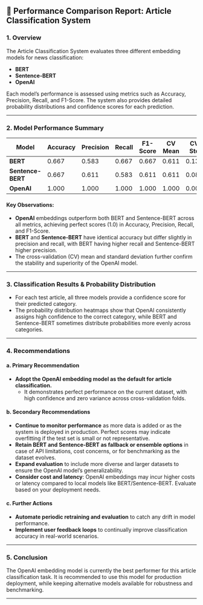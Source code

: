 ## 📝 Performance Comparison Report: Article Classification System

### 1. Overview

The Article Classification System evaluates three different embedding models for news classification:
- **BERT**
- **Sentence-BERT**
- **OpenAI**

Each model’s performance is assessed using metrics such as Accuracy, Precision, Recall, and F1-Score. The system also provides detailed probability distributions and confidence scores for each prediction.

---

### 2. Model Performance Summary

| Model         | Accuracy | Precision | Recall | F1-Score | CV Mean | CV Std |
|---------------|----------|-----------|--------|----------|---------|--------|
| **BERT**          | 0.667    | 0.583     | 0.667  | 0.667    | 0.611   | 0.138  |
| **Sentence-BERT** | 0.667    | 0.611     | 0.583  | 0.611    | 0.611   | 0.083  |
| **OpenAI**        | 1.000    | 1.000     | 1.000  | 1.000    | 1.000   | 0.000  |

#### Key Observations:
- **OpenAI** embeddings outperform both BERT and Sentence-BERT across all metrics, achieving perfect scores (1.0) in Accuracy, Precision, Recall, and F1-Score.
- **BERT** and **Sentence-BERT** have identical accuracy but differ slightly in precision and recall, with BERT having higher recall and Sentence-BERT higher precision.
- The cross-validation (CV) mean and standard deviation further confirm the stability and superiority of the OpenAI model.

---

### 3. Classification Results & Probability Distribution

- For each test article, all three models provide a confidence score for their predicted category.
- The probability distribution heatmaps show that OpenAI consistently assigns high confidence to the correct category, while BERT and Sentence-BERT sometimes distribute probabilities more evenly across categories.

---

### 4. Recommendations

#### a. **Primary Recommendation**
- **Adopt the OpenAI embedding model as the default for article classification.**
  - It demonstrates perfect performance on the current dataset, with high confidence and zero variance across cross-validation folds.

#### b. **Secondary Recommendations**
- **Continue to monitor performance** as more data is added or as the system is deployed in production. Perfect scores may indicate overfitting if the test set is small or not representative.
- **Retain BERT and Sentence-BERT as fallback or ensemble options** in case of API limitations, cost concerns, or for benchmarking as the dataset evolves.
- **Expand evaluation** to include more diverse and larger datasets to ensure the OpenAI model’s generalizability.
- **Consider cost and latency**: OpenAI embeddings may incur higher costs or latency compared to local models like BERT/Sentence-BERT. Evaluate based on your deployment needs.

#### c. **Further Actions**
- **Automate periodic retraining and evaluation** to catch any drift in model performance.
- **Implement user feedback loops** to continually improve classification accuracy in real-world scenarios.

---

### 5. Conclusion

The OpenAI embedding model is currently the best performer for this article classification task. It is recommended to use this model for production deployment, while keeping alternative models available for robustness and benchmarking.

---

